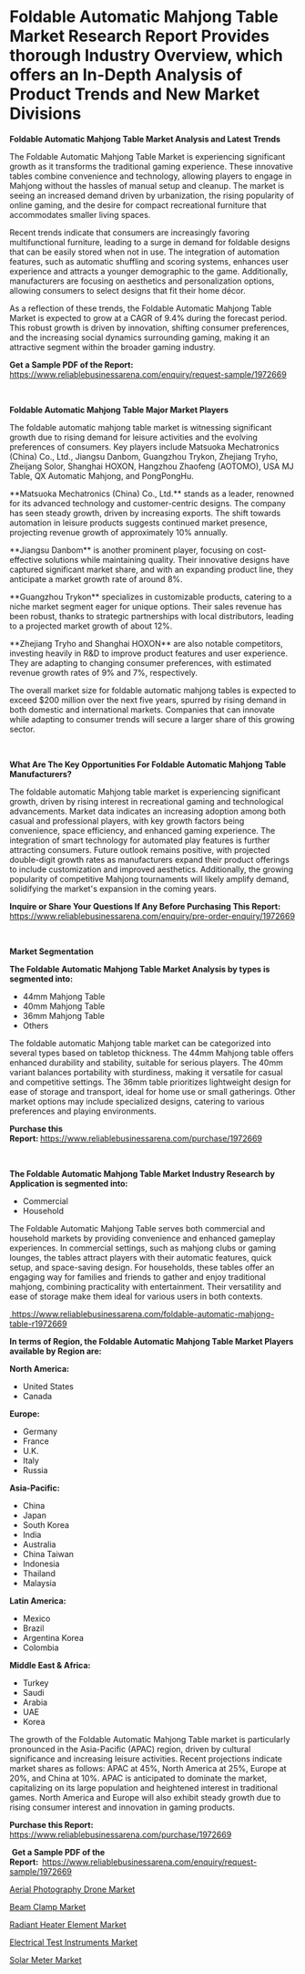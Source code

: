 <p><h1>Foldable Automatic Mahjong Table Market Research Report Provides thorough Industry Overview, which offers an In-Depth Analysis of Product Trends and New Market Divisions</h1></p><p><strong>Foldable Automatic Mahjong Table Market Analysis and Latest Trends</strong></p>
<p><p>The Foldable Automatic Mahjong Table Market is experiencing significant growth as it transforms the traditional gaming experience. These innovative tables combine convenience and technology, allowing players to engage in Mahjong without the hassles of manual setup and cleanup. The market is seeing an increased demand driven by urbanization, the rising popularity of online gaming, and the desire for compact recreational furniture that accommodates smaller living spaces.</p><p>Recent trends indicate that consumers are increasingly favoring multifunctional furniture, leading to a surge in demand for foldable designs that can be easily stored when not in use. The integration of automation features, such as automatic shuffling and scoring systems, enhances user experience and attracts a younger demographic to the game. Additionally, manufacturers are focusing on aesthetics and personalization options, allowing consumers to select designs that fit their home décor.</p><p>As a reflection of these trends, the Foldable Automatic Mahjong Table Market is expected to grow at a CAGR of 9.4% during the forecast period. This robust growth is driven by innovation, shifting consumer preferences, and the increasing social dynamics surrounding gaming, making it an attractive segment within the broader gaming industry.</p></p>
<p><strong>Get a Sample PDF of the Report:&nbsp;</strong> <a href="https://www.reliablebusinessarena.com/enquiry/request-sample/1972669?utm_campaign=1891&utm_medium=2&utm_source=Github&utm_content=ia&utm_term=10042025&utm_id=foldable-automatic-mahjong-table">https://www.reliablebusinessarena.com/enquiry/request-sample/1972669</a></p>
<p>&nbsp;</p>
<p><strong>Foldable Automatic Mahjong Table Major Market Players</strong></p>
<p><p>The foldable automatic mahjong table market is witnessing significant growth due to rising demand for leisure activities and the evolving preferences of consumers. Key players include Matsuoka Mechatronics (China) Co., Ltd., Jiangsu Danbom, Guangzhou Trykon, Zhejiang Tryho, Zheijang Solor, Shanghai HOXON, Hangzhou Zhaofeng (AOTOMO), USA MJ Table, QX Automatic Mahjong, and PongPongHu.</p><p>**Matsuoka Mechatronics (China) Co., Ltd.** stands as a leader, renowned for its advanced technology and customer-centric designs. The company has seen steady growth, driven by increasing exports. The shift towards automation in leisure products suggests continued market presence, projecting revenue growth of approximately 10% annually.</p><p>**Jiangsu Danbom** is another prominent player, focusing on cost-effective solutions while maintaining quality. Their innovative designs have captured significant market share, and with an expanding product line, they anticipate a market growth rate of around 8%.</p><p>**Guangzhou Trykon** specializes in customizable products, catering to a niche market segment eager for unique options. Their sales revenue has been robust, thanks to strategic partnerships with local distributors, leading to a projected market growth of about 12%.</p><p>**Zhejiang Tryho and Shanghai HOXON** are also notable competitors, investing heavily in R&D to improve product features and user experience. They are adapting to changing consumer preferences, with estimated revenue growth rates of 9% and 7%, respectively.</p><p>The overall market size for foldable automatic mahjong tables is expected to exceed $200 million over the next five years, spurred by rising demand in both domestic and international markets. Companies that can innovate while adapting to consumer trends will secure a larger share of this growing sector.</p></p>
<p>&nbsp;</p>
<p><strong>What Are The Key Opportunities For Foldable Automatic Mahjong Table Manufacturers?</strong></p>
<p><p>The foldable automatic Mahjong table market is experiencing significant growth, driven by rising interest in recreational gaming and technological advancements. Market data indicates an increasing adoption among both casual and professional players, with key growth factors being convenience, space efficiency, and enhanced gaming experience. The integration of smart technology for automated play features is further attracting consumers. Future outlook remains positive, with projected double-digit growth rates as manufacturers expand their product offerings to include customization and improved aesthetics. Additionally, the growing popularity of competitive Mahjong tournaments will likely amplify demand, solidifying the market's expansion in the coming years.</p></p>
<p><strong>Inquire or Share Your Questions If Any Before Purchasing This Report:</strong> <a href="https://www.reliablebusinessarena.com/enquiry/pre-order-enquiry/1972669?utm_campaign=1891&utm_medium=2&utm_source=Github&utm_content=ia&utm_term=10042025&utm_id=foldable-automatic-mahjong-table">https://www.reliablebusinessarena.com/enquiry/pre-order-enquiry/1972669</a></p>
<p>&nbsp;</p>
<p><strong>Market Segmentation</strong></p>
<p><strong>The Foldable Automatic Mahjong Table Market Analysis by types is segmented into:</strong></p>
<p><ul><li>44mm Mahjong Table</li><li>40mm Mahjong Table</li><li>36mm Mahjong Table</li><li>Others</li></ul></p>
<p><p>The foldable automatic Mahjong table market can be categorized into several types based on tabletop thickness. The 44mm Mahjong table offers enhanced durability and stability, suitable for serious players. The 40mm variant balances portability with sturdiness, making it versatile for casual and competitive settings. The 36mm table prioritizes lightweight design for ease of storage and transport, ideal for home use or small gatherings. Other market options may include specialized designs, catering to various preferences and playing environments.</p></p>
<p><strong>Purchase this Report:&nbsp;</strong><a href="https://www.reliablebusinessarena.com/purchase/1972669?utm_campaign=1891&utm_medium=2&utm_source=Github&utm_content=ia&utm_term=10042025&utm_id=foldable-automatic-mahjong-table">https://www.reliablebusinessarena.com/purchase/1972669</a></p>
<p>&nbsp;</p>
<p><strong>The Foldable Automatic Mahjong Table Market Industry Research by Application is segmented into:</strong></p>
<p><ul><li>Commercial</li><li>Household</li></ul></p>
<p><p>The Foldable Automatic Mahjong Table serves both commercial and household markets by providing convenience and enhanced gameplay experiences. In commercial settings, such as mahjong clubs or gaming lounges, the tables attract players with their automatic features, quick setup, and space-saving design. For households, these tables offer an engaging way for families and friends to gather and enjoy traditional mahjong, combining practicality with entertainment. Their versatility and ease of storage make them ideal for various users in both contexts.</p></p>
<p><a href="https://www.reliablebusinessarena.com/foldable-automatic-mahjong-table-r1972669?utm_campaign=1891&utm_medium=2&utm_source=Github&utm_content=ia&utm_term=10042025&utm_id=foldable-automatic-mahjong-table">&nbsp;https://www.reliablebusinessarena.com/foldable-automatic-mahjong-table-r1972669</a></p>
<p><strong>In terms of Region, the Foldable Automatic Mahjong Table Market Players available by Region are:</strong></p>
<p>
    <p> <strong> North America: </strong>
        <ul>
            <li>United States</li>
            <li>Canada</li>
        </ul>
        </p> 
    <p> <strong> Europe: </strong>
        <ul>
            <li>Germany</li>
            <li>France</li>
            <li>U.K.</li>
            <li>Italy</li>
            <li>Russia</li>
        </ul>
        </p> 
    <p> <strong> Asia-Pacific: </strong>
        <ul>
            <li>China</li>
            <li>Japan</li>
            <li>South Korea</li>
            <li>India</li>
            <li>Australia</li>
            <li>China Taiwan</li>
            <li>Indonesia</li>
            <li>Thailand</li>
            <li>Malaysia</li>
        </ul>
        </p> 
    <p> <strong> Latin America: </strong>
        <ul>
            <li>Mexico</li>
            <li>Brazil</li>
            <li>Argentina Korea</li>
            <li>Colombia</li>
        </ul>
        </p> 
    <p> <strong> Middle East & Africa: </strong>
        <ul>
            <li>Turkey</li>
            <li>Saudi</li>
            <li>Arabia</li>
            <li>UAE</li>
            <li>Korea</li>
        </ul>
    </p>
    </p>
<p><p>The growth of the Foldable Automatic Mahjong Table market is particularly pronounced in the Asia-Pacific (APAC) region, driven by cultural significance and increasing leisure activities. Recent projections indicate market shares as follows: APAC at 45%, North America at 25%, Europe at 20%, and China at 10%. APAC is anticipated to dominate the market, capitalizing on its large population and heightened interest in traditional games. North America and Europe will also exhibit steady growth due to rising consumer interest and innovation in gaming products.</p></p>
<p><strong>Purchase this Report: </strong><a href="https://www.reliablebusinessarena.com/purchase/1972669?utm_campaign=1891&utm_medium=2&utm_source=Github&utm_content=ia&utm_term=10042025&utm_id=foldable-automatic-mahjong-table">https://www.reliablebusinessarena.com/purchase/1972669</a></p>
<p>&nbsp;<strong>Get a Sample PDF of the Report:&nbsp;&nbsp;</strong><a href="https://www.reliablebusinessarena.com/enquiry/request-sample/1972669?utm_campaign=1891&utm_medium=2&utm_source=Github&utm_content=ia&utm_term=10042025&utm_id=foldable-automatic-mahjong-table">https://www.reliablebusinessarena.com/enquiry/request-sample/1972669</a></p>
<p><strong></strong></p>
<p><p><a href="https://github.com/izetajhazuga/Market-Research-Report-List-1/blob/main/aerial-photography-drone-market.md?utm_campaign=1891&utm_medium=2&utm_source=Github&utm_content=ia&utm_term=10042025&utm_id=foldable-automatic-mahjong-table">Aerial Photography Drone Market</a></p><p><a href="https://github.com/mafuzakirju/Market-Research-Report-List-1/blob/main/beam-clamp-market.md?utm_campaign=1891&utm_medium=2&utm_source=Github&utm_content=ia&utm_term=10042025&utm_id=foldable-automatic-mahjong-table">Beam Clamp Market</a></p><p><a href="https://github.com/cherrivacius/Market-Research-Report-List-1/blob/main/radiant-heater-element-market.md?utm_campaign=1891&utm_medium=2&utm_source=Github&utm_content=ia&utm_term=10042025&utm_id=foldable-automatic-mahjong-table">Radiant Heater Element Market</a></p><p><a href="https://github.com/keolalelekr8/Market-Research-Report-List-1/blob/main/electrical-test-instruments-market.md?utm_campaign=1891&utm_medium=2&utm_source=Github&utm_content=ia&utm_term=10042025&utm_id=foldable-automatic-mahjong-table">Electrical Test Instruments Market</a></p><p><a href="https://github.com/Mayankdeswa/Market-Research-Report-List-1/blob/main/solar-meter-market.md?utm_campaign=1891&utm_medium=2&utm_source=Github&utm_content=ia&utm_term=10042025&utm_id=foldable-automatic-mahjong-table">Solar Meter Market</a></p></p>
